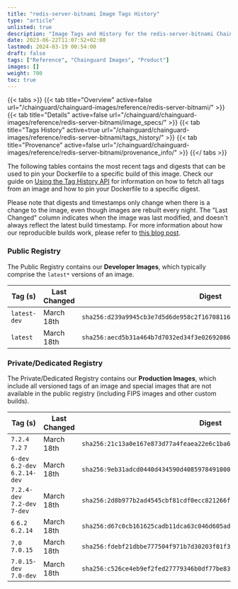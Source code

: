 ```yaml
---
title: "redis-server-bitnami Image Tags History"
type: "article"
unlisted: true
description: "Image Tags and History for the redis-server-bitnami Chainguard Image"
date: 2023-06-22T11:07:52+02:00
lastmod: 2024-03-19 00:54:00
draft: false
tags: ["Reference", "Chainguard Images", "Product"]
images: []
weight: 700
toc: true
---
```


{{< tabs >}}
{{< tab title="Overview" active=false url="/chainguard/chainguard-images/reference/redis-server-bitnami/" >}}
{{< tab title="Details" active=false url="/chainguard/chainguard-images/reference/redis-server-bitnami/image_specs/" >}}
{{< tab title="Tags History" active=true url="/chainguard/chainguard-images/reference/redis-server-bitnami/tags_history/" >}}
{{< tab title="Provenance" active=false url="/chainguard/chainguard-images/reference/redis-server-bitnami/provenance_info/" >}}
{{</ tabs >}}

The following tables contains the most recent tags and digests that can be used to pin your Dockerfile to a specific build of this image. Check our guide on [Using the Tag History API](/chainguard/chainguard-images/using-the-tag-history-api/) for information on how to fetch all tags from an image and how to pin your Dockerfile to a specific digest.

Please note that digests and timestamps only change when there is a change to the image, even though images are rebuilt every night. The "Last Changed" column indicates when the image was last modified, and doesn't always reflect the latest build timestamp. For more information about how our reproducible builds work, please refer to [this blog post](https://www.chainguard.dev/unchained/reproducing-chainguards-reproducible-image-builds).

### Public Registry
The Public Registry contains our **Developer Images**, which typically comprise the `latest*` versions of an image.

| Tag (s)       | Last Changed | Digest                                                                    |
|---------------|--------------|---------------------------------------------------------------------------|
|  `latest-dev` | March 18th   | `sha256:d239a9945cb3e7d5d6de958c2f167081163a4d9985577af226746ccbdd4178f4` |
|  `latest`     | March 18th   | `sha256:aecd5b31a464b7d7032ed34f3e026920869e30f5d4a4414e4962956891eb71f1` |


### Private/Dedicated Registry
The Private/Dedicated Registry contains our **Production Images**, which include all versioned tags of an image and special images that are not available in the public registry (including FIPS images and other custom builds).

| Tag (s)                         | Last Changed | Digest                                                                    |
|---------------------------------|--------------|---------------------------------------------------------------------------|
|  `7.2.4` `7.2` `7`              | March 18th   | `sha256:21c13a0e167e873d77a4feaea22e6c1ba6cbc489ceb59a191cbca57d3177f5bf` |
|  `6-dev` `6.2-dev` `6.2.14-dev` | March 18th   | `sha256:9eb31adcd0440d434590d4085978491000b2f8aae8adb3fd1ff12d5310527092` |
|  `7.2.4-dev` `7.2-dev` `7-dev`  | March 18th   | `sha256:2d8b977b2ad4545cbf81cdf0ecc821266fd5398aaec74a3b783ed6d6e7687263` |
|  `6` `6.2` `6.2.14`             | March 18th   | `sha256:d67c0cb161625cadb11dca63c046d605ade534c95adae68608bb35bc399e90c8` |
|  `7.0` `7.0.15`                 | March 18th   | `sha256:fdebf21dbbe777504f971b7d30203f01f3083de0e68395b6cc7236f6d43f7ed7` |
|  `7.0.15-dev` `7.0-dev`         | March 18th   | `sha256:c526ce4eb9ef2fed27779346b0df77be834ef7cf92fb689b1147bad7507935f6` |

